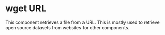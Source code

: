 # wget URL
This component retrieves a file from a URL. 
This is mostly used to retrieve open source datasets from websites for other components.